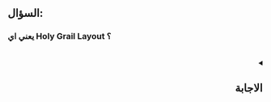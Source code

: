 ## السؤال:
### يعني اي Holy Grail Layout ؟


<br>



<details align=right dir=rtl>
  <summary><h2>الاجابة</h2></summary>
  <p>ال Holy Grail Layout عبارة عن page بتكون من `header` و `footer` و `3 اعمدة أو أكثر` زي ما هو ظاهر في الصورة دي 👇 

<div align=center>
  <a href="https://codepen.io/Akr-am/pen/ZEBYWyX?editors=0100">
    <img width="70%" src='https://user-images.githubusercontent.com/69124951/197384080-a1e6c5f7-fe7f-4b17-b863-e6500d2c69c9.gif' />
  </a>
</div>
<br>
 
ال Layout دا يعتبر من ال css issues الي كنا بنواجه صعوبة في تنفيذه فكنا بنعمله بطرق مختلفة و معقده ولكن مع ظهور ال css3 و ظهور ال flexbox و ال grid الموضوع بقي اسهل بكتير.

دلوقتي هنعرف ازاي نعمل ال Layout دا بال flexbox.

### أولا : كود ال HTML
اول حاجة هنعملها هو container لل Layout بتاعنا `<"div class="container>`
و بعدين هنقسم ال container دا ل 3 صفوف بالشكل دا 👇 

<div align=center>
  <img  width="70%" src='https://user-images.githubusercontent.com/69124951/197385015-84fa6c72-bb65-4394-84f2-363eb7dd7fc2.png' />
</div>
<br>



وهنقول ان ال container دا هيكون جواه 
- ال header و الي بيمثل اول صف
- ال div.content-body و الي بيمثل ثاني صف
- ال footer و الي بيمثل ثالث صف


<div align=center>
<img width="50%" src="https://user-images.githubusercontent.com/69124951/197393693-397a5420-654a-49a8-8d91-7a46c1c547d8.png" />  
</div>
<br>



عندنا ثاني صف متقسم من جواه ل 3 اعمدة وهما `Nav` و `main` و `aside` فهنضيفهم جواه بالشكل دا



<div align=center>
<img width="50%" src="https://user-images.githubusercontent.com/69124951/197393827-92f16bee-960d-48b5-8e59-5a73a1b85c80.png" />  
</div>




كدا الشكل النهائي لكود ال HTML هو 
<div align=center>
<img width="50%" src="https://user-images.githubusercontent.com/69124951/197393887-5820e21e-97ba-4fe3-b52c-919bb92f7b00.png" />  
</div>





### ثانيا : كود ال CSS
##@# 1- تنسيق ال div.container

احنا عايزين ال 3 صفوف الي جوا ال div.container يكونوا تحت بعض فعشان اعمل كدا هدي لل div.container خاصية ال flex و هخلي اتجاهه رأسي: 




<div align=center>
<img width="50%" src="https://user-images.githubusercontent.com/69124951/197394351-dd28e4da-2690-41c3-972e-f17e148a3246.png" />  
</div>





هنا حطينا ال `height: 100vh` عشان يملأ ال viewport كله.


#### 2- تنسيق ال header و ال footer

ال header و ال footer هديلهم height و ليكن 50px و عايز ال heigth دا يكون ثابت مبيتغيرش -- يعني مش بيحصله grow و لا shrink -- فهحطله `flex-grow: 0` و `flex-shrink: 0`   




<div align=center>
<img width="50%" src="https://user-images.githubusercontent.com/69124951/197394995-19bcd63b-d354-4efc-b97f-ca957fa09d68.png" />  
</div>





هنا احنا استخدمنا ال flex property الي بتعتبر shorthand ل `flex: flex-grow flex-shrink flex-basis` 


### 3- تنسيق ال div.content-body


عايزين بقا ال div.content-body يأخذ ال height المتبقي من ال height بتاع ال container الي هو 100vh فعندي خيارين: 
- هقول ان ال height بتاعه هيساوي `100vh - (height: height of footer + height of header)` الي هو `height: 100vh - (50 * 2)`
- او اديله `flex-grow: 1` 

ثاني حاجه هنعملها هي اننا نديله `display:flex`  و دا عشان اخلي ال `Nav` و `content` و `aside` يكونوا جنب بعض 





<div align=center>
<img width="60%" src="https://user-images.githubusercontent.com/69124951/197395066-357ad337-5e2d-4566-b2b3-61fd44c84724.png" />  
</div>





ال `Nav` و ال `aside`  هديلهم width وليكن `100px` و عايز ال width دا يكون ثابت فهيديلهم `flex-shrink: 0` و `flex-grow: 0`





<div align=center>
<img width="60%" src="https://user-images.githubusercontent.com/69124951/197395189-7f69b14c-4f4b-4985-9c89-08fcca155b9c.png" />  
</div>




عايزين بقا ال div.content يأخذ ال width المتبقي من ال width بتاع ال container الي هو 100% فعندي خيارين: 
- هقول ان ال width بتاعه هيساوي `100vh - (width: width of nav + width of aside)` الي هو `width: 100vh - (100 * 2)`
- او اديله `flex-grow: 1` 





<div align=center>
<img width="60%" src="https://user-images.githubusercontent.com/69124951/197395128-6d838168-71bc-45ba-8292-b05377a8d250.png" />  
</div>



بس كدا #

تقدر تشوف ال source code من هنا : [codepen](https://codepen.io/Akr-am/pen/ZEBYWyX)
<br /></p>
</details>



<!-- 
## الاجابة:
### 
تقدر برده تنفذ ال Layout دا باستخدام ال Css3 Grid زي ما هو موضح [هنا](https://www.digitalocean.com/community/tutorials/css-css-grid-holy-grail-layout)  

## عايز تعرف اكثر عن ال Holy Grail Layout ؟

- [المصدر الاول](https://philipwalton.github.io/solved-by-flexbox/demos/holy-grail/)
- [المصدر الثاني](http://alistapart.com/article/holygrail/)
- [المصدر الثالث](https://en.wikipedia.org/wiki/Holy_grail_(web_design))

 -->


